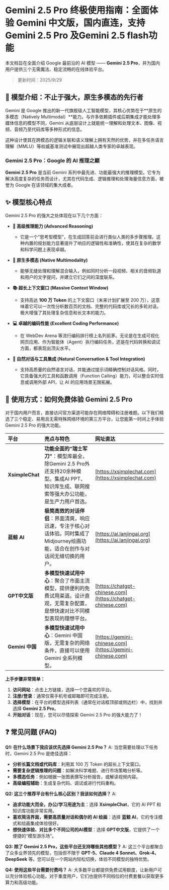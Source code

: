 # Gemini 2.5 Pro 终极使用指南：全面体验 Gemini 中文版，国内直连，支持 Gemini 2.5 Pro 及Gemini 2.5 flash功能

本文档旨在全面介绍 Google 最前沿的 AI 模型 —— **Gemini 2.5 Pro**，并为国内用户提供三个无需魔法、稳定流畅的在线体验平台。

> 更新时间：2025/9/29 

## 📖 模型介绍：不止于强大，原生多模态的先行者

Gemini 是 Google 推出的新一代旗舰级人工智能模型，其核心优势在于**原生的多模态（Natively Multimodal）**能力。与许多依赖插件或后期集成才能处理多媒体信息的模型不同，Gemini 从底层设计上就能统一理解和处理文本、图像、视频、音频乃至代码库等多种形式的信息。

这种设计使其在跨模态的逻辑关联和语义理解上拥有天然的优势，并在多任务语言理解（MMLU）等权威基准测试中展现出超越人类专家的卓越表现。

### Gemini 2.5 Pro：Google 的 AI 推理之巅

**Gemini 2.5 Pro** 是当前 Gemini 系列中最先进、功能最强大的推理模型。它专为解决高度复杂的任务而设计，尤其在代码生成、逻辑推理和处理海量信息方面，被誉为 Google 在该领域的集大成者。

## ✨ 模型核心特点

Gemini 2.5 Pro 的强大之处体现在以下几个方面：

*   **🧠 高级推理能力 (Advanced Reasoning)**
    *   它是一个“思考型模型”，在生成回答前会进行类似人类的多步骤推理。这种内置的规划能力显著提升了响应的逻辑性和准确性，使其在复杂的数学和科学问题上表现卓越。

*   **🌌 原生多模态 (Native Multimodality)**
    *   能够无缝处理和理解混合输入，例如同时分析一段视频、相关的音频轨道和用户的文字提问，并建立它们之间的深度联系。

*   **📚 超长上下文窗口 (Massive Context Window)**
    *   支持高达 **100 万 Token** 的上下文窗口（未来计划扩展至 200 万），这意味着它可以一次性分析数百页的文档、完整的代码库或冗长的多轮对话，极大增强了其处理复杂信息和长文本的能力。

*   **💻 卓越的编码性能 (Excellent Coding Performance)**
    *   在 WebDev Arena 等流行编码排行榜上名列前茅。无论是在生成可视化网页应用、作为智能体（Agent）执行编码任务，还是在代码转换和调试方面，都表现出顶尖水平。

*   **💬 自然对话与工具集成 (Natural Conversation & Tool Integration)**
    *   支持高质量的自然语言对话，并能通过提示词精确控制对话风格。同时，它具备强大的工具和函数调用（Function Calling）能力，可以整合实时信息或调用外部 API，让 AI 的应用场景无限拓展。

## 🚀 使用方式：如何免费体验 Gemini 2.5 Pro

对于国内用户而言，直接访问官方渠道可能存在网络障碍和注册难题。以下我们精选了三个稳定、易用且无需特殊网络环境的第三方平台，让您能第一时间上手体验 Gemini 2.5 Pro 的强大功能。

| 平台 | 亮点与特色 | 网址直达 |
| :--- | :--- | :--- |
| **XsimpleChat** | **功能全面的“瑞士军刀”**：模型库最全，除Gemini 2.5 Pro外还支持20余种模型。集成AI PPT、知识库生成、联网搜索等强大办公功能，是生产力用户首选。 | [https://xsimplechat.com](https://xsimplechat.com) |
| **蓝鲸 AI** | **极简高效的对话伴侣**：界面清爽，响应迅速，专注于核心对话体验。同时集成了Midjourney绘画功能，适合在创作与对话间无缝切换的用户。 | [https://ai.lanjingai.org](https://ai.lanjingai.org) |
| **GPT中文版** | **多模型快速试用中心**：聚合了市面主流模型，提供便利的免费试用渠道。设计直观，无需复杂配置，是想快速对比不同模型表现的理想平台。 | [https://chatgpt-chinese.com](https://chatgpt-chinese.com) |
| **Gemini 中国** | **多模型快速试用中心**：Gemini 中国版，无需复杂的网络条件，直接可以使用Gemini 全系列模型。 | [https://gemini-chinese.com](https://gemini-chinese.com) |


**上手步骤非常简单：**
1.  **访问网站**：点击上方链接，选择一个您喜欢的平台。
2.  **注册/登录**：通常仅需手机号或邮箱即可完成注册。
3.  **选择模型**：在平台的模型选择列表（通常在对话框顶部或侧边栏）中，找到并选择 **Gemini 2.5 Pro**。
4.  **开始对话**：现在，您可以尽情探索 Gemini 2.5 Pro 的强大能力了！

## ❓ 常见问题 (FAQ)

**Q1: 在什么场景下我应该优先选择 Gemini 2.5 Pro？**
A: 当您需要处理以下任务时，Gemini 2.5 Pro 是绝佳选择：
*   **分析长篇文档或代码库**：利用其 100 万 Token 的超长上下文窗口。
*   **需要复杂逻辑推理的问题**：如解决科学难题、进行市场策略分析等。
*   **多模态任务**：例如根据一张图表撰写分析报告，或解读视频内容。
*   **高级编程辅助**：生成复杂代码、调试或进行代码重构。

**Q2: 这三个推荐平台有什么核心区别？我该如何选择？**
A: 
*   **追求功能大而全，办公/学习用途为主**：选择 **XsimpleChat**，它的 AI PPT 和知识库功能非常实用。
*   **喜欢简洁界面，需要高质量对话和偶尔的 AI 绘画**：选择 **蓝鲸 AI**，它的专注模式和绘画集成体验很好。
*   **想快速体验、对比多个不同公司的AI模型**：选择 **GPT中文版**，它提供了一个便捷的“模型游乐场”。

**Q3: 除了 Gemini 2.5 Pro，这些平台还支持哪些其他模型？**
A: 这三个平台都聚合了众多业界领先的模型，包括但不限于 **GPT-5、Claude 4 Sonnet、Grok-4、DeepSeek** 等。您可以在一个网站内轻松切换，体验不同模型的独特优势。

**Q4: 使用这些平台需要付费吗？**
A: 大多数平台都提供免费试用额度，让新用户可以充分体验核心功能。对于重度用户，它们也提供不同档位的付费套餐以获取更多算力和高级功能。

